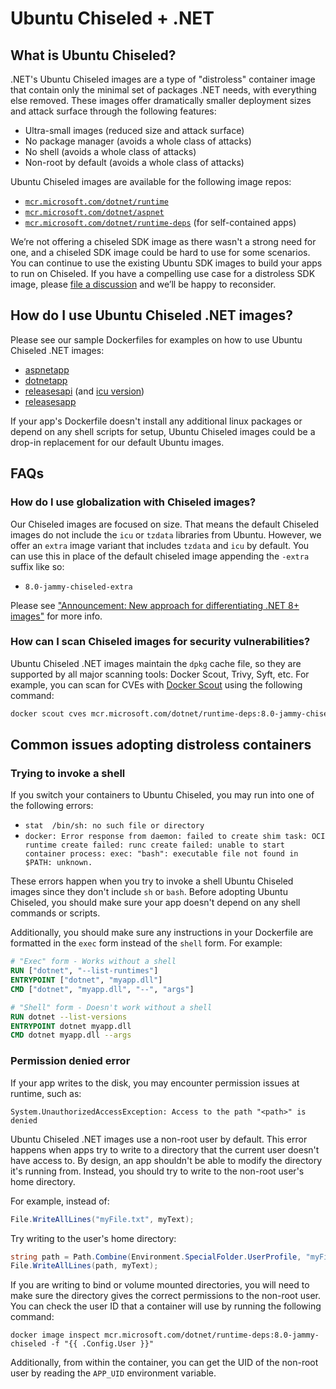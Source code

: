# Ubuntu Chiseled + .NET

## What is Ubuntu Chiseled?

.NET's Ubuntu Chiseled images are a type of "distroless" container image that contain only the minimal set of packages .NET needs, with everything else removed.
These images offer dramatically smaller deployment sizes and attack surface through the following features:

- Ultra-small images (reduced size and attack surface)
- No package manager (avoids a whole class of attacks)
- No shell (avoids a whole class of attacks)
- Non-root by default (avoids a whole class of attacks)

Ubuntu Chiseled images are available for the following image repos:
- [`mcr.microsoft.com/dotnet/runtime`](https://mcr.microsoft.com/product/dotnet/runtime/about)
- [`mcr.microsoft.com/dotnet/aspnet`](https://mcr.microsoft.com/product/dotnet/aspnet/about)
- [`mcr.microsoft.com/dotnet/runtime-deps`](https://mcr.microsoft.com/product/dotnet/runtime-deps/about) (for self-contained apps)

We’re not offering a chiseled SDK image as there wasn't a strong need for one, and a chiseled SDK image could be hard to use for some scenarios.
You can continue to use the existing Ubuntu SDK images to build your apps to run on Chiseled.
If you have a compelling use case for a distroless SDK image, please [file a discussion](https://github.com/dotnet/dotnet-docker/discussions/new/choose) and we’ll be happy to reconsider.

## How do I use Ubuntu Chiseled .NET images?

Please see our sample Dockerfiles for examples on how to use Ubuntu Chiseled .NET images:
- [aspnetapp](https://github.com/dotnet/dotnet-docker/blob/main/samples/aspnetapp/Dockerfile.chiseled)
- [dotnetapp](https://github.com/dotnet/dotnet-docker/blob/main/samples/dotnetapp/Dockerfile.chiseled)
- [releasesapi](https://github.com/dotnet/dotnet-docker/blob/main/samples/releasesapi/Dockerfile.ubuntu-chiseled) (and [icu version](https://github.com/dotnet/dotnet-docker/blob/main/samples/releasesapi/Dockerfile.ubuntu-chiseled-icu))
- [releasesapp](https://github.com/dotnet/dotnet-docker/blob/main/samples/releasesapp/Dockerfile.chiseled)

If your app's Dockerfile doesn't install any additional linux packages or depend on any shell scripts for setup, Ubuntu Chiseled images could be a drop-in replacement for our default Ubuntu images.

## FAQs

### How do I use globalization with Chiseled images?

Our Chiseled images are focused on size. That means the default Chiseled images do not include the `icu` or `tzdata`
libraries from Ubuntu. However, we offer an `extra` image variant that includes `tzdata` and `icu` by default. You can
use this in place of the default chiseled image appending the `-extra` suffix like so:

- `8.0-jammy-chiseled-extra`

Please see ["Announcement: New approach for differentiating .NET 8+ images"](https://github.com/dotnet/dotnet-docker/discussions/4821) for more info.

### How can I scan Chiseled images for security vulnerabilities?

Ubuntu Chiseled .NET images maintain the `dpkg` cache file, so they are supported by all major scanning tools: Docker Scout, Trivy, Syft, etc.
For example, you can scan for CVEs with [Docker Scout](https://docs.docker.com/scout/) using the following command:

```bash
docker scout cves mcr.microsoft.com/dotnet/runtime-deps:8.0-jammy-chiseled
```

## Common issues adopting distroless containers

### Trying to invoke a shell

If you switch your containers to Ubuntu Chiseled, you may run into one of the following errors:

- `stat  /bin/sh: no such file or directory`
- `docker: Error response from daemon: failed to create shim task: OCI runtime create failed: runc create failed: unable to start container process: exec: "bash": executable file not found in $PATH: unknown.`

These errors happen when you try to invoke a shell Ubuntu Chiseled images since they don't include `sh` or `bash`.
Before adopting Ubuntu Chiseled, you should make sure your app doesn't depend on any shell commands or scripts.

Additionally, you should make sure any instructions in your Dockerfile are formatted in the `exec` form instead of the `shell` form. For example:

```Dockerfile
# "Exec" form - Works without a shell
RUN ["dotnet", "--list-runtimes"]
ENTRYPOINT ["dotnet", "myapp.dll"]
CMD ["dotnet", "myapp.dll", "--", "args"]

# "Shell" form - Doesn't work without a shell
RUN dotnet --list-versions
ENTRYPOINT dotnet myapp.dll
CMD dotnet myapp.dll --args
```

### Permission denied error

If your app writes to the disk, you may encounter permission issues at runtime, such as:

```
System.UnauthorizedAccessException: Access to the path "<path>" is denied
```

Ubuntu Chiseled .NET images use a non-root user by default.
This error happens when apps try to write to a directory that the current user doesn't have access to.
By design, an app shouldn't be able to modify the directory it's running from. Instead, you should try to write to the non-root user's home directory.

For example, instead of:

```cs
File.WriteAllLines("myFile.txt", myText);
```

Try writing to the user's home directory:

```cs
string path = Path.Combine(Environment.SpecialFolder.UserProfile, "myFile.txt");
File.WriteAllLines(path, myText);
```

If you are writing to bind or volume mounted directories, you will need to make sure the directory gives the correct permissions to the non-root user.
You can check the user ID that a container will use by running the following command:

```
docker image inspect mcr.microsoft.com/dotnet/runtime-deps:8.0-jammy-chiseled -f "{{ .Config.User }}"
```

Additionally, from within the container, you can get the UID of the non-root user by reading the `APP_UID` environment variable.
